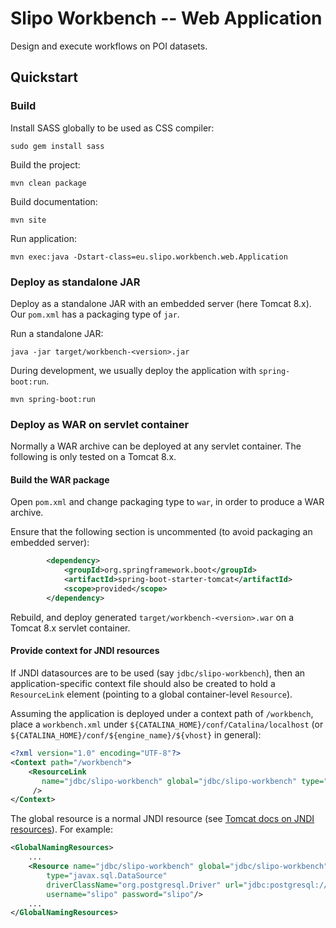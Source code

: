 # Slipo Workbench -- Web Application

Design and execute workflows on POI datasets.

## Quickstart

### Build

Install SASS globally to be used as CSS compiler:

    sudo gem install sass

Build the project:

    mvn clean package

Build documentation:

    mvn site

Run application:

    mvn exec:java -Dstart-class=eu.slipo.workbench.web.Application

### Deploy as standalone JAR

Deploy as a standalone JAR with an embedded server (here Tomcat 8.x). Our `pom.xml` has a packaging type of `jar`.

Run a standalone JAR:

    java -jar target/workbench-<version>.jar

During development, we usually deploy the application with `spring-boot:run`. 

    mvn spring-boot:run

### Deploy as WAR on servlet container

Normally a WAR archive can be deployed at any servlet container. The following is only tested on a Tomcat 8.x.

#### Build the WAR package

Open `pom.xml` and change packaging type to `war`, in order to produce a WAR archive.

Ensure that the following section is uncommented (to avoid packaging an embedded server):

```xml
        <dependency>
            <groupId>org.springframework.boot</groupId>
            <artifactId>spring-boot-starter-tomcat</artifactId>
            <scope>provided</scope>
        </dependency>    
```

Rebuild, and deploy generated `target/workbench-<version>.war` on a Tomcat 8.x servlet container.

#### Provide context for JNDI resources

If JNDI datasources are to be used (say `jdbc/slipo-workbench`), then an application-specific context file should also be created to hold
a `ResourceLink` element (pointing to a global container-level `Resource`). 

Assuming the application is deployed under a context path of `/workbench`, place
a `workbench.xml` under `${CATALINA_HOME}/conf/Catalina/localhost` (or `${CATALINA_HOME}/conf/${engine_name}/${vhost}` in general):

```xml
<?xml version="1.0" encoding="UTF-8"?>
<Context path="/workbench">
    <ResourceLink 
       name="jdbc/slipo-workbench" global="jdbc/slipo-workbench" type="javax.sql.DataSource" auth="Container" 
     />
</Context>
```

The global resource is a normal JNDI resource (see [Tomcat docs on JNDI resources](http://tomcat.apache.org/tomcat-8.0-doc/jndi-resources-howto.html#JDBC_Data_Sources)).
For example:
```xml
<GlobalNamingResources>
    ...
    <Resource name="jdbc/slipo-workbench" global="jdbc/slipo-workbench" auth="Container" 
        type="javax.sql.DataSource" 
        driverClassName="org.postgresql.Driver" url="jdbc:postgresql://localhost:5432/slipo-workbench" 
        username="slipo" password="slipo"/>
    ...
</GlobalNamingResources>
```

